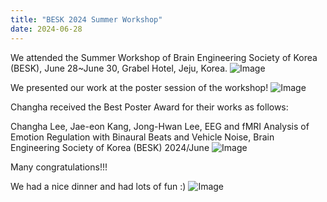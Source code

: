 ```yaml
---
title: "BESK 2024 Summer Workshop"
date: 2024-06-28 
---
```


We attended the Summer Workshop of Brain Engineering Society of Korea (BESK), June 28~June 30, Grabel Hotel, Jeju, Korea.
![Image](//bspl.korea.ac.kr/Board/Lab_News/2024/BESK/BESK_summer/BESK_28Jun_workshop.jpg)



We presented our work at the poster session of the workshop!
![Image](//bspl.korea.ac.kr/Board/Lab_News/2024/BESK/BESK_summer/BESK_29Jun_poster_session.png)




Changha received the Best Poster Award for their works as follows:

Changha Lee, Jae-eon Kang, Jong-Hwan Lee, EEG and fMRI Analysis of Emotion Regulation with Binaural Beats and Vehicle Noise, Brain Engineering Society of Korea (BESK) 2024/June
![Image](//bspl.korea.ac.kr/Board/Lab_News/2024/BESK/BESK_summer/BESK_2024_summer_poster_award_changha.jpg)


Many congratulations!!!


We had a nice dinner and had lots of fun :)
![Image](//bspl.korea.ac.kr/Board/Lab_News/2024/BESK/BESK_summer/BESK_29Jun_dinner_together.JPG)
